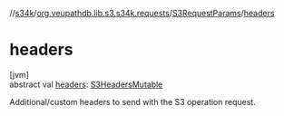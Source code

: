 //[s34k](../../../index.md)/[org.veupathdb.lib.s3.s34k.requests](../index.md)/[S3RequestParams](index.md)/[headers](headers.md)

# headers

[jvm]\
abstract val [headers](headers.md): [S3HeadersMutable](../../org.veupathdb.lib.s3.s34k.fields.headers/-s3-headers-mutable/index.md)

Additional/custom headers to send with the S3 operation request.

